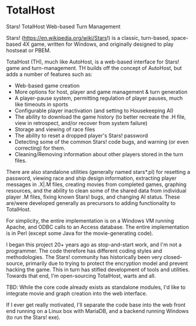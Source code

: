 # TotalHost
Stars! TotalHost Web-based Turn Management

Stars! (https://en.wikipedia.org/wiki/Stars!) is a classic, turn-based, space-based 4X game, written for Windows, and originally designed to play hostseat or PBEM. 

TotalHost (TH), much like AutoHost, is a web-based interface for Stars! game and turn-management. TH builds off the concept of AutoHost, 
but adds a number of features such as: 
- Web-based game creation
- More options for host, player and game management & turn generation
- A player-pause system, permitting regulation of player pauses, much like timeouts in sports
- Configurable player inactivation (and setting to Housekeeping AI)
- The ability to download the game history (to better recreate the .H file, view in retrospect, and/or recover from system failure)
- Storage and viewing of race files
- The ability to reset a dropped player's Stars! password
- Detecting some of the common Stars! code bugs, and warning (or even correcting) for them.
- Cleaning/Removing information about other players stored in the turn files. 


There are also standalone utilities (generally named stars*.pl) for resetting a password, viewing race and ship design information, extracting player messages in .X|.M files, creating movies from completed games, graphing resources, and the ability to clean some of the shared data from individual player .M files, fixing known Stars! bugs, and changing AI status. These are/were developed generally as precursors to adding functionality to TotalHost.

For simplicity, the entire implementation is on a Windows VM running Apache, and ODBC calls to an Access database. 
The entire implementation is in Perl (except some Java for the movie-generating code).

I began this project 20+ years ago as stop-and-start work, and I'm not a programmer. The code therefore has different coding styles and methodologies. The Stars! community has historically been very closed-source,  primarily due to trying to protect the encryption model and prevent hacking the game. This in turn has stifled development of tools and utilities.  Towards that end, I'm open-sourcing TotalHost, warts and all.

TBD:
While the core code already exists as standalone modules, I'd like to integrate movie and graph creation into the web interface.

If I ever get really motivated, I'll separate the code base into the web front end running on a Linux box with MariaDB, 
and a backend running Windows (to run the Stars! exe).
